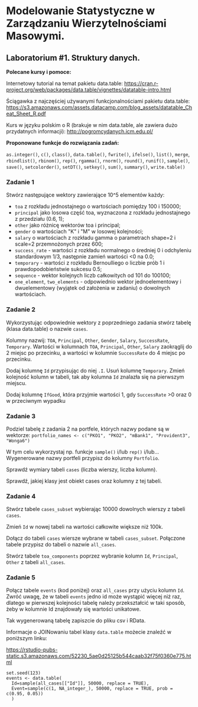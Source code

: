 

# Modelowanie Statystyczne w Zarządzaniu Wierzytelnościami Masowymi.

## Laboratorium \#1. Struktury danych.

__Polecane kursy i pomoce:__

Internetowy tutorial na temat pakietu data.table:
https://cran.r-project.org/web/packages/data.table/vignettes/datatable-intro.html

Ściągawka z najczęściej używanymi funkcjonalnościami pakietu data.table:
https://s3.amazonaws.com/assets.datacamp.com/blog_assets/datatable_Cheat_Sheet_R.pdf

Kurs w języku polskim o R (brakuje w nim data.table, ale zawiera dużo przydatnych informacji):
http://pogromcydanych.icm.edu.pl/


__Proponowane funkcje do rozwiązania zadań:__

`as.integer()`, `c()`, `class()`, `data.table()`, `fwrite()`, `ifelse()`, `list()`, `merge`, `rbindlist()`, `rbinom()`, `rep()`, `rgamma()`, `rnorm()`, `round()`, `runif()`, `sample()`, `save()`, `setcolorder()`, `setDT()`, `setkey()`, `sum()`, `summary()`, `write.table()`


### Zadanie 1

Stwórz następujące wektory zawierające 10^5 elementów każdy:

- `toa` z rozkładu jednostajnego o wartościach pomiędzy 100 i 150000;
- `principal` jako losowa część toa, wyznaczona z rozkładu jednostajnego z przedziału (0.6, 1);
- `other` jako różnicę wektorów toa i principal;
- `gender` o wartościach "K" i "M" w losowej kolejności;
- `salary` o wartościach z rozkładu gamma o parametrach shape=2 i scale=2 przemnożonych przez 600;
- `success_rate` - wartości z rozkładu normalnego o średniej 0 i odchyleniu standardowym 1/3, następnie zamień wartości <0 na 0.0;
- `temporary` - wartości z rozkładu Bernoulliego o liczbie prób 1 i prawdopodobieństwie sukcesu 0.5;
- `sequence` - wektor kolejnych liczb całkowitych od 101 do 100100;
- `one_element`, `two_elements` - odpowiednio wektor jednoelementowy i dwuelementowy (wyjątek od założenia w zadaniu) o dowolnych wartościach.


### Zadanie 2

Wykorzystując odpowiednie wektory z poprzedniego zadania stwórz tabelę (klasa data.table) o nazwie `cases`. 

Kolumny nazwij: `TOA`, `Principal`, `Other`, `Gender`, `Salary`, `SuccessRate`, `Temporary`. Wartości w kolumnach `TOA`, `Principal`, `Other`, `Salary` zaokrąglij do 2 miejsc po przecinku, a wartości w kolumnie `SuccessRate` do 4 miejsc po przecinku.

Dodaj kolumnę `Id` przypisując do niej `.I`. Usuń kolumnę `Temporary`. Zmień kolejność kolumn w tabeli, tak aby kolumna `Id` znalazła się na pierwszym miejscu.

Dodaj kolumnę `IfGood`, która przyjmie wartości 1, gdy `SuccessRate` >0 oraz 0 w przeciwnym wypadku


### Zadanie 3

Podziel tabelę z zadania 2 na portfele, których nazwy podane są w wektorze: 
`portfolio_names <- c("PKO1", "PKO2", "mBank1", "Provident3", "Wonga6")`

W tym celu wykorzystaj np. funkcje `sample()` i/lub `rep()` i/lub... Wygenerowane nazwy portfeli przypisz do kolumny `Portfolio`.

Sprawdź wymiary tabeli `cases` (liczba wierszy, liczba kolumn).

Sprawdź, jakiej klasy jest obiekt cases oraz kolumny z tej tabeli.


### Zadanie 4

Stwórz tabele `cases_subset` wybierając 10000 dowolnych wierszy z tabeli `cases`.

Zmień `Id` w nowej tabeli na wartości całkowite większe niż 100k.

Dołącz do tabeli `cases` wiersze wybrane w tabeli `cases_subset`. Połączone tabele przypisz do tabeli o nazwie `all_cases`.

Stwórz tabele `toa_components` poprzez wybranie kolumn `Id`, `Principal`, `Other` z tabeli `all_cases`.


### Zadanie 5

Połącz tabele `events` (kod poniżej) oraz `all_cases` przy użyciu kolumn `Id`. 
Zwróć uwagę, że w tabeli `events` jedno id może wystąpić więcej niż raz, dlatego w pierwszej kolejności tabelę należy przekształcić w taki sposób, żeby w kolumnie Id znajdowały się wartości unikatowe.

Tak wygenerowaną tabelę zapiszcie do pliku csv i RData.

Informacje o JOINowaniu tabel klasy `data.table` możecie znaleźć w poniższym linku:

https://rstudio-pubs-static.s3.amazonaws.com/52230_5ae0d25125b544caab32f75f0360e775.html

```
set.seed(123)
events <- data.table(
  Id=sample(all_cases[["Id"]], 50000, replace = TRUE), 
  Event=sample(c(1, NA_integer_), 50000, replace = TRUE, prob = c(0.95, 0.05))
  )
```
